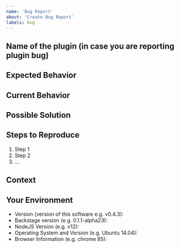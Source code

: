 ```yaml
---
name: 'Bug Report'
about: 'Create Bug Report'
labels: bug
---
```


<!--- Provide a general summary of the issue in the Title above --> 

## Name of the plugin (in case you are reporting plugin bug)

<!--- If you are experiencing issues with particular plugin let us know which one it is. If not, feel free to leave out this information. -->

## Expected Behavior

<!--- Tell us what should happen -->

## Current Behavior

<!--- Tell us what happens instead of the expected behavior -->

## Possible Solution

<!--- Not obligatory, but suggest a fix/reason for the bug, -->
<!--- or ideas as to the implementation of the addition or change -->

## Steps to Reproduce

<!--- Provide a link to a live example, or an unambiguous set of steps to -->
<!--- reproduce this bug. Include code or configuration to reproduce, if relevant -->

1. Step 1
2. Step 2
3. ...

## Context

<!--- How has this issue affected you? What are you trying to accomplish? -->
<!--- Providing context (e.g. links to configuration settings, -->
<!--- stack trace or log data) helps us come up with a solution that is most useful in the real world -->

## Your Environment

<!--- Include as many relevant details about the environment you experienced the bug in -->
<!--- In particular the version the plugins and the version of backstage you were using  -->
<!--- when you encountered the bug will help us to reproduce your issue. -->

- Version (version of this software e.g. v0.4.3):
- Backstage version (e.g. 0.1.1-alpha23):
- NodeJS Version (e.g. v12):
- Operating System and Version (e.g. Ubuntu 14.04):
- Browser Information (e.g. chrome 85):
